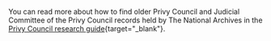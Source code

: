 You can read more about how to find older Privy Council and Judicial Committee of the Privy Council records held by The National Archives in the [Privy Council research guide](https://www.nationalarchives.gov.uk/help-with-your-research/research-guides/privy-council-since-1386/){target="\_blank"}.
